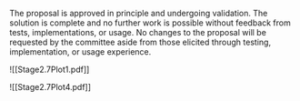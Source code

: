 The proposal is approved in principle and undergoing validation. The solution is complete and no further work is possible without feedback from tests, implementations, or usage. No changes to the proposal will be requested by the committee aside from those elicited through testing, implementation, or usage experience.

![[Stage2.7Plot1.pdf]]

![[Stage2.7Plot4.pdf]]